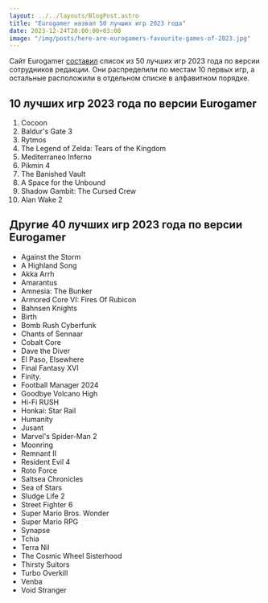 ```yaml
---
layout: ../../layouts/BlogPost.astro
title: "Eurogamer назвал 50 лучших игр 2023 года"
date: 2023-12-24T20:00:00+03:00
image: "/img/posts/here-are-eurogamers-favourite-games-of-2023.jpg"
---
```


Сайт Eurogamer [составил](https://www.eurogamer.net/here-are-eurogamers-favourite-games-of-2023) список из 50 лучших игр 2023 года по версии сотрудников редакции. Они распределили по местам 10 первых игр, а остальные расположили в отдельном списке в алфавитном порядке.

## 10 лучших игр 2023 года по версии Eurogamer

1.  Cocoon
2.  Baldur's Gate 3  
3.  Rytmos  
4.  The Legend of Zelda: Tears of the Kingdom  
5.  Mediterraneo Inferno  
6.  Pikmin 4  
7.  The Banished Vault  
8.  A Space for the Unbound  
9.  Shadow Gambit: The Cursed Crew  
10.  Alan Wake 2  

## Другие 40 лучших игр 2023 года по версии Eurogamer

-   Against the Storm
-   A Highland Song  
-   Akka Arrh  
-   Amarantus  
-   Amnesia: The Bunker  
-   Armored Core VI: Fires Of Rubicon
-   Bahnsen Knights  
-   Birth  
-   Bomb Rush Cyberfunk  
-   Chants of Sennaar  
-   Cobalt Core  
-   Dave the Diver  
-   El Paso, Elsewhere  
-   Final Fantasy XVI
-   Finity.  
-   Football Manager 2024  
-   Goodbye Volcano High  
-   Hi-Fi RUSH
-   Honkai: Star Rail  
-   Humanity  
-   Jusant  
-   Marvel's Spider-Man 2  
-   Moonring  
-   Remnant II  
-   Resident Evil 4  
-   Roto Force  
-   Saltsea Chronicles  
-   Sea of Stars  
-   Sludge Life 2  
-   Street Fighter 6  
-   Super Mario Bros. Wonder  
-   Super Mario RPG  
-   Synapse  
-   Tchia  
-   Terra Nil
-   The Cosmic Wheel Sisterhood  
-   Thirsty Suitors  
-   Turbo Overkill  
-   Venba  
-   Void Stranger